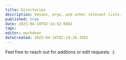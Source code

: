 ```yaml
---
title: Directories
description: Venues, orgs, and other relevant lists.
published: true
date: 2025-04-10T02:14:52.680Z
tags: 
editor: markdown
dateCreated: 2025-04-10T02:14:38.395Z
---
```


Feel free to reach out for addtions or edit requests.  :)